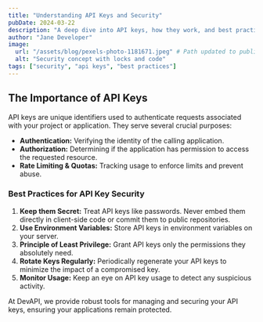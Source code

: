 ```yaml
---
title: "Understanding API Keys and Security"
pubDate: 2024-03-22
description: "A deep dive into API keys, how they work, and best practices for securing your API endpoints."
author: "Jane Developer"
image:
  url: "/assets/blog/pexels-photo-1181671.jpeg" # Path updated to public directory
  alt: "Security concept with locks and code"
tags: ["security", "api keys", "best practices"]
---
```


## The Importance of API Keys

API keys are unique identifiers used to authenticate requests associated with your project or application. They serve several crucial purposes:

- **Authentication:** Verifying the identity of the calling application.
- **Authorization:** Determining if the application has permission to access the requested resource.
- **Rate Limiting & Quotas:** Tracking usage to enforce limits and prevent abuse.

### Best Practices for API Key Security

1.  **Keep them Secret:** Treat API keys like passwords. Never embed them directly in client-side code or commit them to public repositories.
2.  **Use Environment Variables:** Store API keys in environment variables on your server.
3.  **Principle of Least Privilege:** Grant API keys only the permissions they absolutely need.
4.  **Rotate Keys Regularly:** Periodically regenerate your API keys to minimize the impact of a compromised key.
5.  **Monitor Usage:** Keep an eye on API key usage to detect any suspicious activity.

At DevAPI, we provide robust tools for managing and securing your API keys, ensuring your applications remain protected.
